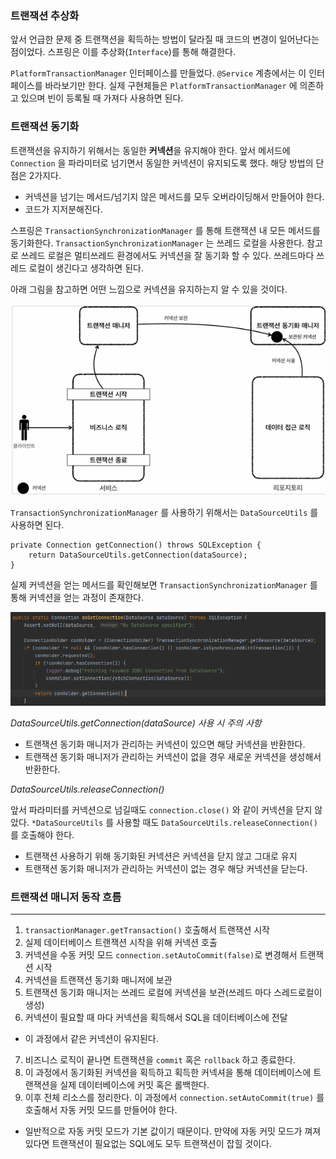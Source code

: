 
### 트랜잭션 추상화

앞서 언급한 문제 중 트랜잭션을 획득하는 방법이 달라질 때 코드의 변경이 일어난다는 점이었다. 스프링은 이를 추상화(`Interface`)를 통해 해결한다.

`PlatformTransactionManager` 인터페이스를 만들었다. `@Service` 계층에서는 이 인터페이스를 바라보기만 한다. 실제 구현체들은 `PlatformTransactionManager` 에 의존하고 있으며 빈이 등록될 때 가져다 사용하면 된다.


### 트랜잭션 동기화

트랜잭션을 유지하기 위해서는 동일한 **커넥션**을 유지해야 한다. 앞서 메서드에 `Connection` 을 파라미터로 넘기면서 동일한 커넥션이 유지되도록 했다. 해당 방법의 단점은 2가지다.

- 커넥션을 넘기는 메서드/넘기지 않은 메서드를 모두 오버라이딩해서 만들어야 한다.
- 코드가 지저분해진다.

스프링은 `TransactionSynchronizationManager` 를 통해 트랜잭션 내 모든 메서드를 동기화한다. `TransactionSynchronizationManager` 는 쓰레드 로컬을 사용한다. 참고로 쓰레드 로컬은 멀티쓰레드 환경에서도 커넥션을 잘 동기화 할 수 있다. 쓰레드마다 쓰레드 로컬이 생긴다고 생각하면 된다.

아래 그림을 참고하면 어떤 느낌으로 커넥션을 유지하는지 알 수 있을 것이다.

![[Pasted image 20231007211621.png]](../images/Pasted%20image%2020231007211621.png)


`TransactionSynchronizationManager` 를 사용하기 위해서는 `DataSourceUtils` 를 사용하면 된다.

```
private Connection getConnection() throws SQLException {    
    return DataSourceUtils.getConnection(dataSource);   
}
```

실제 커넥션을 얻는 메서드를 확인해보면 `TransactionSynchronizationManager` 를 통해 커넥션을 얻는 과정이 존재한다.

![[Pasted image 20231007212022.png]](../images/Pasted%20image%2020231007212022.png)



*DataSourceUtils.getConnection(dataSource) 사용 시 주의 사항*

- 트랜잭션 동기화 매니저가 관리하는 커넥션이 있으면 해당 커넥션을 반환한다.
- 트랜잭션 동기화 매니저가 관리하는 커넥션이 없을 경우 새로운 커넥션을 생성해서 반환한다.


*DataSourceUtils.releaseConnection()*

앞서 파라미터를 커넥션으로 넘길때도 `connection.close()` 와 같이 커넥션을 닫지 않았다. `*DataSourceUtils` 를 사용할 때도 `DataSourceUtils.releaseConnection()` 를 호출해야 한다.

- 트랜잭션 사용하기 위해 동기화된 커넥션은 커넥션을 닫지 않고 그대로 유지
- 트랜잭션 동기화 매니저가 관리하는 커넥션이 없는 경우 해당 커넥션을 닫는다.



### 트랜잭션 매니저 동작 흐름
---

1. `transactionManager.getTransaction()` 호출해서 트랜잭션 시작
2.  실제 데이터베이스 트랜잭션 시작을 위해 커넥션 호출
3.  커넥션을 수동 커밋 모드 `connection.setAutoCommit(false)`로 변경해서 트랜잭션 시작
4. 커넥션을 트랜잭션 동기화 매니저에 보관
5. 트랜잭션 동기화 매니저는 쓰레드 로컬에 커넥션을 보관(쓰레드 마다 스레드로컬이 생성)
6. 커넥션이 필요할 때 마다 커넥션을 획득해서 SQL을 데이터베이스에 전달
 - 이 과정에서 같은 커넥션이 유지된다.
7. 비즈니스 로직이 끝나면 트랜잭션을 `commit` 혹은 `rollback` 하고 종료한다.
8. 이 과정에서 동기화된 커넥션을 획득하고 획득한 커넥셔을 통해 데이터베이스에 트랜잭션을 실제 데이터베이스에 커밋 혹은 롤백한다.
9. 이후 전체 리소스를 정리한다. 이 과정에서 `connection.setAutoCommit(true)` 를 호출해서 자동 커밋 모드를 만들어야 한다. 
- 일반적으로 자동 커밋 모드가 기본 값이기 때문이다. 만약에 자동 커밋 모드가 껴져있다면 트랜잭션이 필요없는 SQL에도 모두 트랜잭션이 잡힐 것이다.


